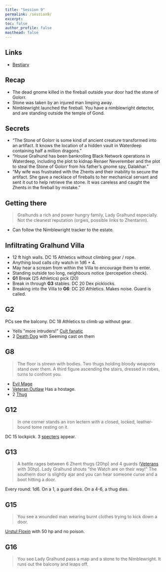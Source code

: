 ```yaml
---
title: "Session 9"
permalink: /session9/
excerpt: 
toc: false
author_profile: false
masthead: false
---
```

## Links
- [Bestiary](https://dr-eigenvalue.github.io/bestiary/)

## Recap
- The dead gnome killed in the fireball outside your door had the stone of Golorr.
- Stone was taken by an injured man limping away.
- Nimblewright launched the fireball. You have a nimblewright detector, and are standing outside the temple of Gond.

## Secrets
 - “The Stone of Golorr is some kind of ancient creature transformed into an artifact. It knows the location of a hidden vault in Waterdeep containing half a million dragons.”
 - “House Gralhund has been bankrolling Black Network operations in Waterdeep, including the plot to kidnap Renaer Neverember and the plot to steal the Stone of Golorr from his father’s gnome spy, Dalakhar.”
 - “My wife was frustrated with the Zhents and their inability to secure the artifact. She gave a necklace of fireballs to her mechanical servant and sent it out to help retrieve the stone. It was careless and caught the Zhents in the fireball by mistake.”

## Getting there
> Gralhunds a rich and power hungry family, Lady Gralhund especially. Not the cleanest reputation (orgies, possible links to Zhentarim).

- Can follow the Nimblewright tracker to the estate.

## Infiltrating Gralhund Villa
 - 12 ft high walls. DC 15 Athletics without climbing gear / rope.
 - Anything loud calls city watch in 1d6 + 4.
 - May hear a scream from within the Villa to encourage them to enter.
 - Standing outside too long, neighbours notice (percepetion check).
 - **G1** Break (25 Athletics) pick (20)
 - Break in through **G3** stables. DC 20 Dex picklocks.
 - Breaking into the Villa to **G6**: DC 20 Athletics. Makes noise. Guard is called.

## G2
PCs see the balcony. DC 18 Athletics to climb up without gear.
 - Yells "more intruders!" [Cult fanatic](https://dr-eigenvalue.github.io/bestiary/creature/cult-fanatic)
 - 2 [Death Dog](https://dr-eigenvalue.github.io/bestiary/creature/death-dog) with Seeming cast on them

## G8
> The floor is strewn with bodies. Two thugs holding bloody weapons stand over them. A third figure ascending the stairs, dressed in robes, turns to confront you.

- [Evil Mage](https://dr-eigenvalue.github.io/bestiary/creature/evil-mage)
- [Veteran Outlaw]([https://dr-eigenvalue.github.io/bestiary/creature/veteran](https://dr-eigenvalue.github.io/bestiary/creature/veteran-outlaw)) Has a hostage.
- 2 [Thug](https://dr-eigenvalue.github.io/bestiary/creature/thug)

## G12
> In one corner stands an iron lectern with a closed, locked, leather-bound tome resting on it.

DC 15 lockpick. 3 [specters](https://dr-eigenvalue.github.io/bestiary/creature/specter) appear.

## G13
> A battle rages between 6 Zhent thugs (20hp) and 4 guards ([Veterans](https://dr-eigenvalue.github.io/bestiary/creature/veteran) with 30hp). Lady Gralhund shouts "the  Watch are on their way!" The southern door is slightly ajar and you can hear someone curse and a boot hitting a door.

Every round: 1d6. On a 1, a guard dies. On a 4-6, a thug dies.

## G15
> You see a wounded man wearing burnt clothes trying to kick down a door.

[Urstul Floxin](https://dr-eigenvalue.github.io/bestiary/creature/assassin) with 50 hp and no poison.

## G16
> You see Lady Gralhund pass a map and a stone to the Nimblewright. It runs out the balcony and leaps off.



